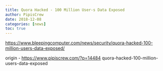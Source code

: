 ```yaml
---
title: Quora Hacked - 100 Million User-s Data Exposed
author: PipisCrew
date: 2018-12-08
categories: [news]
toc: true
---
```


https://www.bleepingcomputer.com/news/security/quora-hacked-100-million-users-data-exposed/

origin - https://www.pipiscrew.com/?p=14484 quora-hacked-100-million-users-data-exposed